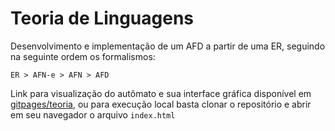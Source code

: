 # Teoria de Linguagens

Desenvolvimento e implementação de um AFD a partir de uma ER, seguindo na seguinte 
ordem os formalismos:

    ER > AFN-e > AFN > AFD

Link para visualização do autômato e sua interface gráfica disponível em [gitpages/teoria](https://niehaus.github.io/teoria-linguagens/), 
ou para execução local basta clonar o repositório e abrir em seu navegador o arquivo `index.html`